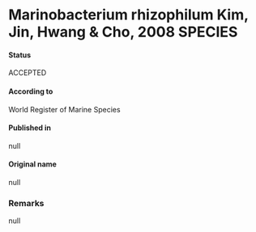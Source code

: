 Marinobacterium rhizophilum Kim, Jin, Hwang & Cho, 2008 SPECIES
=======

#### Status
ACCEPTED

#### According to
World Register of Marine Species

#### Published in
null

#### Original name
null

### Remarks
null